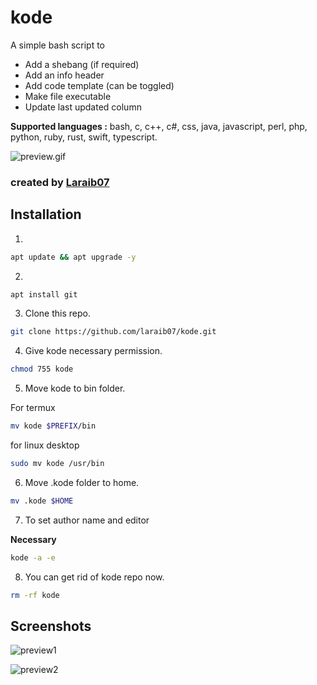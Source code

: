 # kode

A simple bash script to 

* Add a shebang (if required)
* Add an info header
* Add code template (can be toggled) 
* Make file executable
* Update last updated column


**Supported languages :**
bash, c, c++, c#, css, java,
javascript, perl, php, python,
ruby, rust, swift, typescript.

![preview.gif](https://raw.githubusercontent.com/laraib07/kode/master/preview/preview.gif)


### created by [Laraib07](https://github.com/laraib07)

## Installation
1.
```bash
apt update && apt upgrade -y
```

2.
```bash
apt install git
```

3. Clone this repo.
```bash
git clone https://github.com/laraib07/kode.git
```

4. Give kode necessary permission.

```bash
chmod 755 kode
```

5. Move kode to bin folder.

For termux
```bash
mv kode $PREFIX/bin
```

for linux desktop
```bash
sudo mv kode /usr/bin
```

6. Move .kode folder to home.
```bash
mv .kode $HOME
```

7. To set author name and editor

**Necessary**

```bash
kode -a -e
```

8. You can get rid of kode repo now.

```bash
rm -rf kode
```

## Screenshots

![preview1](https://raw.githubusercontent.com/laraib07/kode/master/preview/preview1.png)

![preview2](https://raw.githubusercontent.com/laraib07/kode/master/preview/preview2.png)

